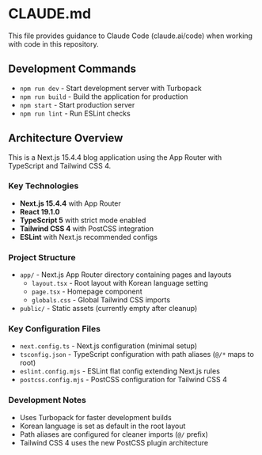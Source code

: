 # CLAUDE.md

This file provides guidance to Claude Code (claude.ai/code) when working with code in this repository.

## Development Commands

- `npm run dev` - Start development server with Turbopack
- `npm run build` - Build the application for production
- `npm start` - Start production server
- `npm run lint` - Run ESLint checks

## Architecture Overview

This is a Next.js 15.4.4 blog application using the App Router with TypeScript and Tailwind CSS 4.

### Key Technologies
- **Next.js 15.4.4** with App Router
- **React 19.1.0** 
- **TypeScript 5** with strict mode enabled
- **Tailwind CSS 4** with PostCSS integration
- **ESLint** with Next.js recommended configs

### Project Structure
- `app/` - Next.js App Router directory containing pages and layouts
  - `layout.tsx` - Root layout with Korean language setting
  - `page.tsx` - Homepage component
  - `globals.css` - Global Tailwind CSS imports
- `public/` - Static assets (currently empty after cleanup)

### Key Configuration Files
- `next.config.ts` - Next.js configuration (minimal setup)
- `tsconfig.json` - TypeScript configuration with path aliases (`@/*` maps to root)
- `eslint.config.mjs` - ESLint flat config extending Next.js rules
- `postcss.config.mjs` - PostCSS configuration for Tailwind CSS 4

### Development Notes
- Uses Turbopack for faster development builds
- Korean language is set as default in the root layout
- Path aliases are configured for cleaner imports (`@/` prefix)
- Tailwind CSS 4 uses the new PostCSS plugin architecture